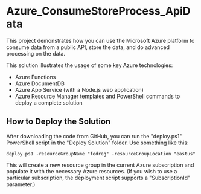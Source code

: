 # Azure_ConsumeStoreProcess_ApiData
This project demonstrates how you can use the Microsoft Azure platform to consume data from a public API, store the data,
and do advanced processing on the data.

This solution illustrates the usage of some key Azure technologies:
  * Azure Functions
  * Azure DocumentDB
  * Azure App Service (with a Node.js web application)
  * Azure Resource Manager templates and PowerShell commands to deploy a complete solution

## How to Deploy the Solution
After downloading the code from GitHub, you can run the "deploy.ps1" PowerShell script in the "Deploy Solution" folder.  Use
something like this:
```
deploy.ps1 -resourceGroupName "fedreg" -resourceGroupLocation "eastus"
```

This will create a new resource group in the current Azure subscription and populate it with the necessary Azure resources.
(If you wish to use a particular subscription, the deployment script supports a "SubscriptionId" parameter.)
